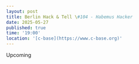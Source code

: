 ```yaml
---
layout: post
title: Berlin Hack & Tell \#104 - Habemus Hacker
date: 2025-05-27
published: true
time: '19:00'
location: '[c-base](https://www.c-base.org)'
---
```


Upcoming